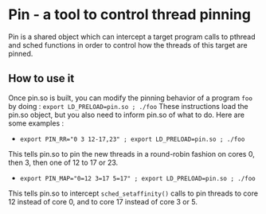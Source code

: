 Pin - a tool to control thread pinning
======================================

Pin is a shared object which can intercept a target program calls to pthread
and sched functions in order to control how the threads of this target are
pinned.


How to use it
-------------

Once pin.so is built, you can modify the pinning behavior of a program `foo`
by doing : `export LD_PRELOAD=pin.so ; ./foo`
These instructions load the pin.so object, but you also need to inform pin.so
of what to do.
Here are some examples :

  * `export PIN_RR="0 3 12-17,23" ; export LD_PRELOAD=pin.so ; ./foo`

This tells pin.so to pin the new threads in a round-robin fashion on cores 0,
then 3, then one of 12 to 17 or 23.

  * `export PIN_MAP="0=12 3=17 5=17" ; export LD_PRELOAD=pin.so ; ./foo`
  
This tells pin.so to intercept `sched_setaffinity()` calls to pin threads to
core 12 instead of core 0, and to core 17 instead of core 3 or 5.

